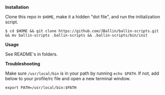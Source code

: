 **Installation**

Clone this repo in `$HOME`, make it a hidden "dot file", and run the initialization script.

```shell
$ cd $HOME && git clone https://github.com/JBallin/ballin-scripts.git && mv ballin-scripts .ballin-scripts && .ballin-scripts/bin/init
```

**Usage**

See README's in folders.

**Troubleshooting**

Make sure `/usr/local/bin` is in your path by running `echo $PATH`. If not, add below to your profile/rc file and open a new terminal window.

```shell
export PATH=/usr/local/bin:$PATH
```
